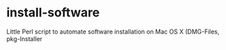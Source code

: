 install-software
================

Little Perl script to automate software installation on Mac OS X (DMG-Files, pkg-Installer
